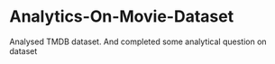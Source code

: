 # Analytics-On-Movie-Dataset

Analysed TMDB dataset. And completed some analytical question on dataset
